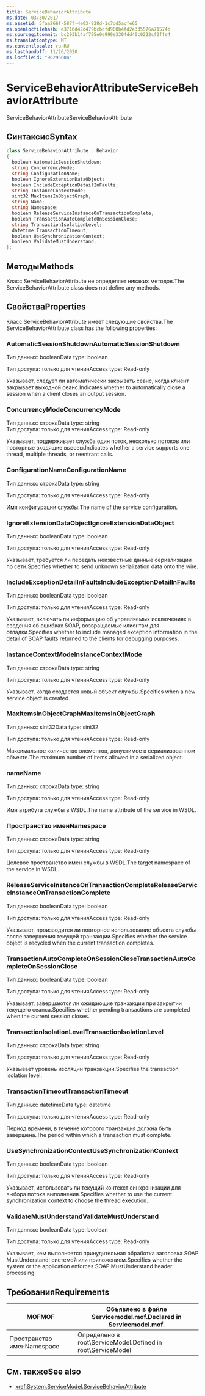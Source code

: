 ```yaml
---
title: ServiceBehaviorAttribute
ms.date: 03/30/2017
ms.assetid: 5faa266f-587f-4e03-828d-1c7dd5acfe65
ms.openlocfilehash: e3716d42d479bcbdfd900b4fd2e335576a71574b
ms.sourcegitcommit: bc293b14af795e0e999e3304dd40c0222cf2ffe4
ms.translationtype: MT
ms.contentlocale: ru-RU
ms.lasthandoff: 11/26/2020
ms.locfileid: "96295604"
---
```

# <a name="servicebehaviorattribute"></a><span data-ttu-id="b0768-102">ServiceBehaviorAttribute</span><span class="sxs-lookup"><span data-stu-id="b0768-102">ServiceBehaviorAttribute</span></span>

<span data-ttu-id="b0768-103">ServiceBehaviorAttribute</span><span class="sxs-lookup"><span data-stu-id="b0768-103">ServiceBehaviorAttribute</span></span>  
  
## <a name="syntax"></a><span data-ttu-id="b0768-104">Синтаксис</span><span class="sxs-lookup"><span data-stu-id="b0768-104">Syntax</span></span>  
  
```csharp
class ServiceBehaviorAttribute : Behavior  
{  
  boolean AutomaticSessionShutdown;  
  string ConcurrencyMode;  
  string ConfigurationName;  
  boolean IgnoreExtensionDataObject;  
  boolean IncludeExceptionDetailInFaults;  
  string InstanceContextMode;  
  sint32 MaxItemsInObjectGraph;  
  string Name;  
  string Namespace;  
  boolean ReleaseServiceInstanceOnTransactionComplete;  
  boolean TransactionAutoCompleteOnSessionClose;  
  string TransactionIsolationLevel;  
  datetime TransactionTimeout;  
  boolean UseSynchronizationContext;  
  boolean ValidateMustUnderstand;  
};  
```  
  
## <a name="methods"></a><span data-ttu-id="b0768-105">Методы</span><span class="sxs-lookup"><span data-stu-id="b0768-105">Methods</span></span>  

 <span data-ttu-id="b0768-106">Класс ServiceBehaviorAttribute не определяет никаких методов.</span><span class="sxs-lookup"><span data-stu-id="b0768-106">The ServiceBehaviorAttribute class does not define any methods.</span></span>  
  
## <a name="properties"></a><span data-ttu-id="b0768-107">Свойства</span><span class="sxs-lookup"><span data-stu-id="b0768-107">Properties</span></span>  

 <span data-ttu-id="b0768-108">Класс ServiceBehaviorAttribute имеет следующие свойства.</span><span class="sxs-lookup"><span data-stu-id="b0768-108">The ServiceBehaviorAttribute class has the following properties:</span></span>  
  
### <a name="automaticsessionshutdown"></a><span data-ttu-id="b0768-109">AutomaticSessionShutdown</span><span class="sxs-lookup"><span data-stu-id="b0768-109">AutomaticSessionShutdown</span></span>  

 <span data-ttu-id="b0768-110">Тип данных: boolean</span><span class="sxs-lookup"><span data-stu-id="b0768-110">Data type: boolean</span></span>  
  
 <span data-ttu-id="b0768-111">Тип доступа: только для чтения</span><span class="sxs-lookup"><span data-stu-id="b0768-111">Access type: Read-only</span></span>  
  
 <span data-ttu-id="b0768-112">Указывает, следует ли автоматически закрывать сеанс, когда клиент закрывает выходной сеанс.</span><span class="sxs-lookup"><span data-stu-id="b0768-112">Indicates whether to automatically close a session when a client closes an output session.</span></span>  
  
### <a name="concurrencymode"></a><span data-ttu-id="b0768-113">ConcurrencyMode</span><span class="sxs-lookup"><span data-stu-id="b0768-113">ConcurrencyMode</span></span>  

 <span data-ttu-id="b0768-114">Тип данных: строка</span><span class="sxs-lookup"><span data-stu-id="b0768-114">Data type: string</span></span>  
<span data-ttu-id="b0768-115">Тип доступа: только для чтения</span><span class="sxs-lookup"><span data-stu-id="b0768-115">Access type: Read-only</span></span>  
  
 <span data-ttu-id="b0768-116">Указывает, поддерживает служба один поток, несколько потоков или повторные входящие вызовы.</span><span class="sxs-lookup"><span data-stu-id="b0768-116">Indicates whether a service supports one thread, multiple threads, or reentrant calls.</span></span>  
  
### <a name="configurationname"></a><span data-ttu-id="b0768-117">ConfigurationName</span><span class="sxs-lookup"><span data-stu-id="b0768-117">ConfigurationName</span></span>  

 <span data-ttu-id="b0768-118">Тип данных: строка</span><span class="sxs-lookup"><span data-stu-id="b0768-118">Data type: string</span></span>  
  
 <span data-ttu-id="b0768-119">Тип доступа: только для чтения</span><span class="sxs-lookup"><span data-stu-id="b0768-119">Access type: Read-only</span></span>  
  
 <span data-ttu-id="b0768-120">Имя конфигурации службы.</span><span class="sxs-lookup"><span data-stu-id="b0768-120">The name of the service configuration.</span></span>  
  
### <a name="ignoreextensiondataobject"></a><span data-ttu-id="b0768-121">IgnoreExtensionDataObject</span><span class="sxs-lookup"><span data-stu-id="b0768-121">IgnoreExtensionDataObject</span></span>  

 <span data-ttu-id="b0768-122">Тип данных: boolean</span><span class="sxs-lookup"><span data-stu-id="b0768-122">Data type: boolean</span></span>  
  
 <span data-ttu-id="b0768-123">Тип доступа: только для чтения</span><span class="sxs-lookup"><span data-stu-id="b0768-123">Access type: Read-only</span></span>  
  
 <span data-ttu-id="b0768-124">Указывает, требуется ли передать неизвестные данные сериализации по сети.</span><span class="sxs-lookup"><span data-stu-id="b0768-124">Specifies whether to send unknown serialization data onto the wire.</span></span>  
  
### <a name="includeexceptiondetailinfaults"></a><span data-ttu-id="b0768-125">IncludeExceptionDetailInFaults</span><span class="sxs-lookup"><span data-stu-id="b0768-125">IncludeExceptionDetailInFaults</span></span>  

 <span data-ttu-id="b0768-126">Тип данных: boolean</span><span class="sxs-lookup"><span data-stu-id="b0768-126">Data type: boolean</span></span>  
  
 <span data-ttu-id="b0768-127">Тип доступа: только для чтения</span><span class="sxs-lookup"><span data-stu-id="b0768-127">Access type: Read-only</span></span>  
  
 <span data-ttu-id="b0768-128">Указывает, включать ли информацию об управляемых исключениях в сведения об ошибках SOAP, возвращаемые клиентам для отладки.</span><span class="sxs-lookup"><span data-stu-id="b0768-128">Specifies whether to include managed exception information in the detail of SOAP faults returned to the clients for debugging purposes.</span></span>  
  
### <a name="instancecontextmode"></a><span data-ttu-id="b0768-129">InstanceContextMode</span><span class="sxs-lookup"><span data-stu-id="b0768-129">InstanceContextMode</span></span>  

 <span data-ttu-id="b0768-130">Тип данных: строка</span><span class="sxs-lookup"><span data-stu-id="b0768-130">Data type: string</span></span>  
  
 <span data-ttu-id="b0768-131">Тип доступа: только для чтения</span><span class="sxs-lookup"><span data-stu-id="b0768-131">Access type: Read-only</span></span>  
  
 <span data-ttu-id="b0768-132">Указывает, когда создается новый объект службы.</span><span class="sxs-lookup"><span data-stu-id="b0768-132">Specifies when a new service object is created.</span></span>  
  
### <a name="maxitemsinobjectgraph"></a><span data-ttu-id="b0768-133">MaxItemsInObjectGraph</span><span class="sxs-lookup"><span data-stu-id="b0768-133">MaxItemsInObjectGraph</span></span>  

 <span data-ttu-id="b0768-134">Тип данных: sint32</span><span class="sxs-lookup"><span data-stu-id="b0768-134">Data type: sint32</span></span>  
  
 <span data-ttu-id="b0768-135">Тип доступа: только для чтения</span><span class="sxs-lookup"><span data-stu-id="b0768-135">Access type: Read-only</span></span>  
  
 <span data-ttu-id="b0768-136">Максимальное количество элементов, допустимое в сериализованном объекте.</span><span class="sxs-lookup"><span data-stu-id="b0768-136">The maximum number of items allowed in a serialized object.</span></span>  
  
### <a name="name"></a><span data-ttu-id="b0768-137">name</span><span class="sxs-lookup"><span data-stu-id="b0768-137">Name</span></span>  

 <span data-ttu-id="b0768-138">Тип данных: строка</span><span class="sxs-lookup"><span data-stu-id="b0768-138">Data type: string</span></span>  
  
 <span data-ttu-id="b0768-139">Тип доступа: только для чтения</span><span class="sxs-lookup"><span data-stu-id="b0768-139">Access type: Read-only</span></span>  
  
 <span data-ttu-id="b0768-140">Имя атрибута службы в WSDL.</span><span class="sxs-lookup"><span data-stu-id="b0768-140">The name attribute of the service in WSDL.</span></span>  
  
### <a name="namespace"></a><span data-ttu-id="b0768-141">Пространство имен</span><span class="sxs-lookup"><span data-stu-id="b0768-141">Namespace</span></span>  

 <span data-ttu-id="b0768-142">Тип данных: строка</span><span class="sxs-lookup"><span data-stu-id="b0768-142">Data type: string</span></span>  
  
 <span data-ttu-id="b0768-143">Тип доступа: только для чтения</span><span class="sxs-lookup"><span data-stu-id="b0768-143">Access type: Read-only</span></span>  
  
 <span data-ttu-id="b0768-144">Целевое пространство имен службы в WSDL.</span><span class="sxs-lookup"><span data-stu-id="b0768-144">The target namespace of the service in WSDL.</span></span>  
  
### <a name="releaseserviceinstanceontransactioncomplete"></a><span data-ttu-id="b0768-145">ReleaseServiceInstanceOnTransactionComplete</span><span class="sxs-lookup"><span data-stu-id="b0768-145">ReleaseServiceInstanceOnTransactionComplete</span></span>  

 <span data-ttu-id="b0768-146">Тип данных: boolean</span><span class="sxs-lookup"><span data-stu-id="b0768-146">Data type: boolean</span></span>  
  
 <span data-ttu-id="b0768-147">Тип доступа: только для чтения</span><span class="sxs-lookup"><span data-stu-id="b0768-147">Access type: Read-only</span></span>  
  
 <span data-ttu-id="b0768-148">Указывает, производится ли повторное использование объекта службы после завершения текущей транзакции.</span><span class="sxs-lookup"><span data-stu-id="b0768-148">Specifies whether the service object is recycled when the current transaction completes.</span></span>  
  
### <a name="transactionautocompleteonsessionclose"></a><span data-ttu-id="b0768-149">TransactionAutoCompleteOnSessionClose</span><span class="sxs-lookup"><span data-stu-id="b0768-149">TransactionAutoCompleteOnSessionClose</span></span>  

 <span data-ttu-id="b0768-150">Тип данных: boolean</span><span class="sxs-lookup"><span data-stu-id="b0768-150">Data type: boolean</span></span>  
  
 <span data-ttu-id="b0768-151">Тип доступа: только для чтения</span><span class="sxs-lookup"><span data-stu-id="b0768-151">Access type: Read-only</span></span>  
  
 <span data-ttu-id="b0768-152">Указывает, завершаются ли ожидающие транзакции при закрытии текущего сеанса.</span><span class="sxs-lookup"><span data-stu-id="b0768-152">Specifies whether pending transactions are completed when the current session closes.</span></span>  
  
### <a name="transactionisolationlevel"></a><span data-ttu-id="b0768-153">TransactionIsolationLevel</span><span class="sxs-lookup"><span data-stu-id="b0768-153">TransactionIsolationLevel</span></span>  

 <span data-ttu-id="b0768-154">Тип данных: строка</span><span class="sxs-lookup"><span data-stu-id="b0768-154">Data type: string</span></span>  
  
 <span data-ttu-id="b0768-155">Тип доступа: только для чтения</span><span class="sxs-lookup"><span data-stu-id="b0768-155">Access type: Read-only</span></span>  
  
 <span data-ttu-id="b0768-156">Указывает уровень изоляции транзакции.</span><span class="sxs-lookup"><span data-stu-id="b0768-156">Specifies the transaction isolation level.</span></span>  
  
### <a name="transactiontimeout"></a><span data-ttu-id="b0768-157">TransactionTimeout</span><span class="sxs-lookup"><span data-stu-id="b0768-157">TransactionTimeout</span></span>  

 <span data-ttu-id="b0768-158">Тип данных: datetime</span><span class="sxs-lookup"><span data-stu-id="b0768-158">Data type: datetime</span></span>  
  
 <span data-ttu-id="b0768-159">Тип доступа: только для чтения</span><span class="sxs-lookup"><span data-stu-id="b0768-159">Access type: Read-only</span></span>  
  
 <span data-ttu-id="b0768-160">Период времени, в течение которого транзакция должна быть завершена.</span><span class="sxs-lookup"><span data-stu-id="b0768-160">The period within which a transaction must complete.</span></span>  
  
### <a name="usesynchronizationcontext"></a><span data-ttu-id="b0768-161">UseSynchronizationContext</span><span class="sxs-lookup"><span data-stu-id="b0768-161">UseSynchronizationContext</span></span>  

 <span data-ttu-id="b0768-162">Тип данных: boolean</span><span class="sxs-lookup"><span data-stu-id="b0768-162">Data type: boolean</span></span>  
  
 <span data-ttu-id="b0768-163">Тип доступа: только для чтения</span><span class="sxs-lookup"><span data-stu-id="b0768-163">Access type: Read-only</span></span>  
  
 <span data-ttu-id="b0768-164">Указывает, использовать ли текущий контекст синхронизации для выбора потока выполнения.</span><span class="sxs-lookup"><span data-stu-id="b0768-164">Specifies whether to use the current synchronization context to choose the thread execution.</span></span>  
  
### <a name="validatemustunderstand"></a><span data-ttu-id="b0768-165">ValidateMustUnderstand</span><span class="sxs-lookup"><span data-stu-id="b0768-165">ValidateMustUnderstand</span></span>  

 <span data-ttu-id="b0768-166">Тип данных: boolean</span><span class="sxs-lookup"><span data-stu-id="b0768-166">Data type: boolean</span></span>  
  
 <span data-ttu-id="b0768-167">Тип доступа: только для чтения</span><span class="sxs-lookup"><span data-stu-id="b0768-167">Access type: Read-only</span></span>  
  
 <span data-ttu-id="b0768-168">Указывает, кем выполняется принудительная обработка заголовка SOAP MustUnderstand: системой или приложением.</span><span class="sxs-lookup"><span data-stu-id="b0768-168">Specifies whether the system or the application enforces SOAP MustUnderstand header processing.</span></span>  
  
## <a name="requirements"></a><span data-ttu-id="b0768-169">Требования</span><span class="sxs-lookup"><span data-stu-id="b0768-169">Requirements</span></span>  
  
|<span data-ttu-id="b0768-170">MOF</span><span class="sxs-lookup"><span data-stu-id="b0768-170">MOF</span></span>|<span data-ttu-id="b0768-171">Объявлено в файле Servicemodel.mof.</span><span class="sxs-lookup"><span data-stu-id="b0768-171">Declared in Servicemodel.mof.</span></span>|  
|---------|-----------------------------------|  
|<span data-ttu-id="b0768-172">Пространство имен</span><span class="sxs-lookup"><span data-stu-id="b0768-172">Namespace</span></span>|<span data-ttu-id="b0768-173">Определено в root\ServiceModel.</span><span class="sxs-lookup"><span data-stu-id="b0768-173">Defined in root\ServiceModel</span></span>|  
  
## <a name="see-also"></a><span data-ttu-id="b0768-174">См. также</span><span class="sxs-lookup"><span data-stu-id="b0768-174">See also</span></span>

- <xref:System.ServiceModel.ServiceBehaviorAttribute>
